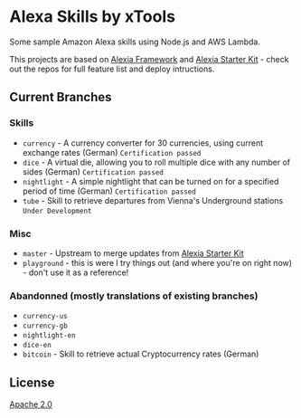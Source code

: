 # Alexa Skills by xTools

Some sample Amazon Alexa skills using Node.js and AWS Lambda.

This projects are based on [Alexia Framework](https://github.com/Accenture/alexia) and [Alexia Starter Kit](https://github.com/Accenture/alexia-starter-kit) - check out the repos for full feature list and deploy intructions.

## Current Branches
### Skills

- `currency` - A currency converter for 30 currencies, using current exchange rates (German) `Certification passed`
- `dice` - A virtual die, allowing you to roll multiple dice with any number of sides (German) `Certification passed`
- `nightlight` - A simple nightlight that can be turned on for a specified period of time (German) `Certification passed`
- `tube` - Skill to retrieve departures from Vienna's Underground stations `Under Development`

### Misc
- `master` - Upstream to merge updates from [Alexia Starter Kit](https://github.com/Accenture/alexia-starter-kit)
- `playground` - this is were I try things out (and where you're on right now) - don't use it as a reference!

### Abandonned (mostly translations of existing branches)
- `currency-us`
- `currency-gb`
- `nightlight-en`
- `dice-en`
- `bitcoin` - Skill to retrieve actual Cryptocurrency rates (German)

## License

[Apache 2.0](LICENSE)
